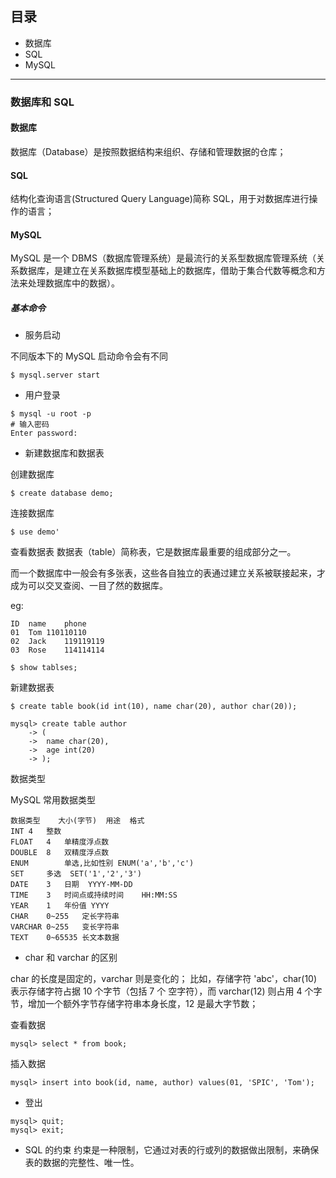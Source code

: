 ## 目录

- 数据库
- SQL
- MySQL

---

### 数据库和 SQL

#### 数据库
数据库（Database）是按照数据结构来组织、存储和管理数据的仓库；

#### SQL

结构化查询语言(Structured Query Language)简称 SQL，用于对数据库进行操作的语言；

#### MySQL

MySQL 是一个 DBMS（数据库管理系统）是最流行的关系型数据库管理系统（关系数据库，是建立在关系数据库模型基础上的数据库，借助于集合代数等概念和方法来处理数据库中的数据）。

##### 基本命令

- 服务启动

不同版本下的 MySQL 启动命令会有不同
```
$ mysql.server start
```

- 用户登录

```
$ mysql -u root -p
# 输入密码
Enter password:
```

- 新建数据库和数据表

创建数据库

```
$ create database demo;
```

连接数据库

```
$ use demo'
```

查看数据表
数据表（table）简称表，它是数据库最重要的组成部分之一。

而一个数据库中一般会有多张表，这些各自独立的表通过建立关系被联接起来，才成为可以交叉查阅、一目了然的数据库。

eg:
```
ID	name	phone
01	Tom	110110110
02	Jack	119119119
03	Rose	114114114
```

```
$ show tablses;
```

新建数据表

```
$ create table book(id int(10), name char(20), author char(20));

mysql> create table author
    -> (
    ->  name char(20),
    ->  age int(20)
    -> );
```

数据类型

MySQL 常用数据类型

```
数据类型	大小(字节)	用途	格式
INT	4	整数	
FLOAT	4	单精度浮点数	
DOUBLE	8	双精度浮点数	
ENUM		单选,比如性别	ENUM('a','b','c')
SET		多选	SET('1','2','3')
DATE	3	日期	YYYY-MM-DD
TIME	3	时间点或持续时间	HH:MM:SS
YEAR	1	年份值	YYYY
CHAR	0~255	定长字符串	
VARCHAR	0~255	变长字符串	
TEXT	0~65535	长文本数据	
```
* char 和 varchar 的区别

char 的长度是固定的，varchar 则是变化的；
比如，存储字符 'abc'，char(10) 表示存储字符占据 10 个字节（包括 7 个 空字符），而 varchar(12) 则占用 4 个字节，增加一个额外字节存储字符串本身长度，12 是最大字节数；

查看数据

```
mysql> select * from book;
```

插入数据

```
mysql> insert into book(id, name, author) values(01, 'SPIC', 'Tom');
```

- 登出
```
mysql> quit;
mysql> exit;
```

- SQL 的约束
约束是一种限制，它通过对表的行或列的数据做出限制，来确保表的数据的完整性、唯一性。


